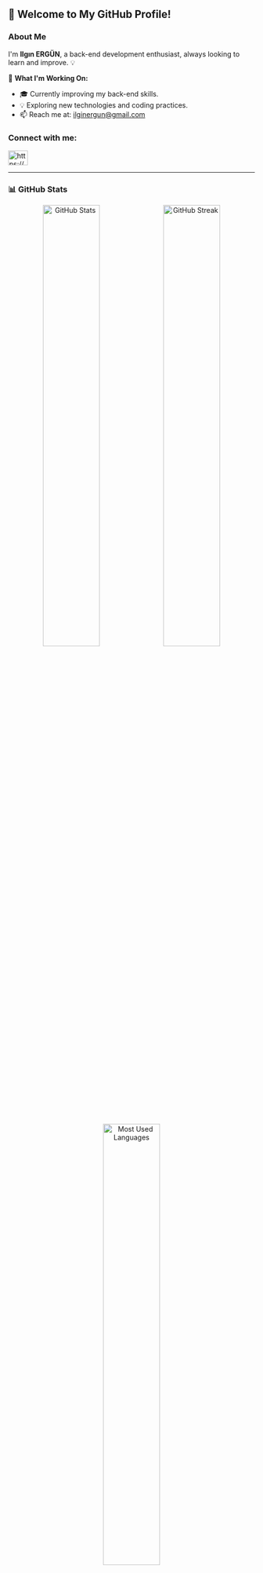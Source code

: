 ## 👋 Welcome to My GitHub Profile!

### About Me
I'm **Ilgın ERGÜN**, a back-end development enthusiast, always looking to learn and improve. 💡

📌 **What I'm Working On:**
- 🎓 Currently improving my back-end skills.
- 💡 Exploring new technologies and coding practices.
- 📫 Reach me at: ilginergun@gmail.com
  
<h3 align="left">Connect with me:</h3>
<p align="left">
<a href="[https://www.linkedin.com/feed/](https://www.linkedin.com/in/ilginergun/)" target="blank"><img align="center" src="https://raw.githubusercontent.com/rahuldkjain/github-profile-readme-generator/master/src/images/icons/Social/linked-in-alt.svg" alt="https://www.linkedin.com/in/baran-semih-g%c3%bczel-81925a255/" height="30" width="40" /></a>



</p>

---

### 📊 GitHub Stats
<div align="center">
  <img src="https://github-readme-stats.vercel.app/api?username=ilgiin&show_icons=true&theme=radical" alt="GitHub Stats" width="48%"/>
  <img src="https://github-readme-streak-stats.herokuapp.com/?user=ilgiin&theme=radical" alt="GitHub Streak" width="48%"/>
  <img src="https://github-readme-stats.vercel.app/api/top-langs/?username=ilgiin&layout=compact&theme=radical" alt="Most Used Languages" width="48%"/>
</div>
</div>

---

✨ _Always eager to learn, grow, and collaborate!_
